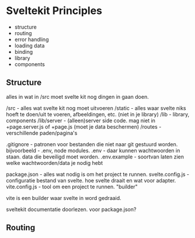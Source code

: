 # Sveltekit Principles

- structure
- routing
- error handling
- loading data
- binding
- library
- components

## Structure

alles in wat in /src moet svelte kit nog dingen in gaan doen.

/src - alles wat svelte kit nog moet uitvoeren
/static - alles waar svelte niks hoeft te doen/uit te voeren, afbeeldingen, etc. (niet in je library)
/lib - library, components
/lib/server - (alleen)server side code. mag niet in +page.server.js of +page.js (moet je data beschermen)
/routes - verschillende paden/pagina's 

.gitignore - patronen voor bestanden die niet naar git gestuurd worden. bijvoorbeeld - .env, node modules.
.env - daar kunnen wachtwoorden in staan. data die beveiligd moet worden.
.env.example - soortvan laten zien welke wachtwoorden/data je nodig hebt 

package.json - alles wat nodig is om het project te runnen.
svelte.config.js - configuratie bestand van svelte. hoe svelte draait en wat voor adapter. 
vite.config.js - tool om een project te runnen. "builder"

vite is een builder waar svelte in word gedraaid.

sveltekit documentatie doorlezen. voor package.json? 

## Routing






